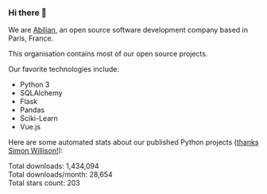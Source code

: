 ### Hi there 👋

We are [Abilian](https://abilian.com/), an open source software development company based in Paris, France.

This organisation contains most of our open source projects.

Our favorite technologies include:

- Python 3
- SQLAlchemy
- Flask
- Pandas
- Sciki-Learn
- Vue.js

Here are some automated stats about our published Python projects
([thanks Simon Willison!][sw-post]):

<!--marker-->
Total downloads: 1,434,094<br>
Total downloads/month: 28,654<br>
Total stars count: 203
<!--end-->

[sw-post]: https://simonwillison.net/2020/Jul/10/self-updating-profile-readme/